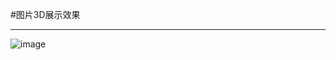 
#图片3D展示效果
***
![image](https://github.com/hy285585804/HYiCarouselEncapsulation/blob/master/threeD.gif)